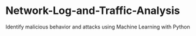 # Network-Log-and-Traffic-Analysis
Identify malicious behavior and attacks using Machine Learning with Python

